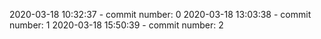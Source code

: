 2020-03-18 10:32:37 - commit number: 0
2020-03-18 13:03:38 - commit number: 1
2020-03-18 15:50:39 - commit number: 2
